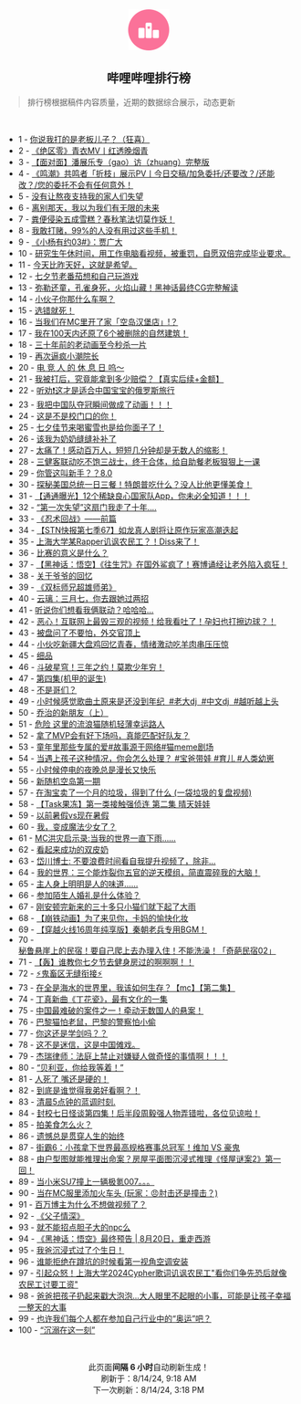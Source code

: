 <div align="center">
    <img src="./assets/icon_rank.png" alt="logo" />
    <h2>哔哩哔哩排行榜</h>
</div>

> 排行榜根据稿件内容质量，近期的数据综合展示，动态更新

<br />

<ul><li><span>1 - <a href=https://www.bilibili.com/BV1ub421J7vH>你说我打的是老板儿子？（狂喜）</a></span></li><li><span>2 - <a href=https://www.bilibili.com/BV11S421X7hy>《绝区零》青衣MV丨红透晚烟青</a></span></li><li><span>3 - <a href=https://www.bilibili.com/BV1fW42197Bb>【面对面】潘展乐专（gao）访（zhuang）完整版</a></span></li><li><span>4 - <a href=https://www.bilibili.com/BV14i421a7Hx>《鸣潮》共鸣者「折枝」展示PV丨今日交稿/加急委托/还要改？/还能改？/您的委托不会有任何意外！</a></span></li><li><span>5 - <a href=https://www.bilibili.com/BV1JT421678K>没有让熬夜支持我的家人们失望</a></span></li><li><span>6 - <a href=https://www.bilibili.com/BV1fy411i79o>离别那天，我以为我们有无限的未来</a></span></li><li><span>7 - <a href=https://www.bilibili.com/BV1gr421M73D>粪便侵染五成雪糕？春秋笔法切莫作妖！</a></span></li><li><span>8 - <a href=https://www.bilibili.com/BV18142187Eh>我敢打赌，99%的人没有用过这些手机！</a></span></li><li><span>9 - <a href=https://www.bilibili.com/BV1M1421t7dH>《小杨有约03#》：贾广大</a></span></li><li><span>10 - <a href=https://www.bilibili.com/BV1KW42197ua>研究生午休时间，用工作电脑看视频，被重罚，自愿双倍完成毕业要求。</a></span></li><li><span>11 - <a href=https://www.bilibili.com/BV1Ci421h7UU>今天比昨天好，这就是希望。</a></span></li><li><span>12 - <a href=https://www.bilibili.com/BV1dE4m1R7LG>七夕节老番茄想和自己玩游戏</a></span></li><li><span>13 - <a href=https://www.bilibili.com/BV1vT42167Qi>弥勒还童，孔雀身死，火焰山藏！黑神话最终CG完整解读</a></span></li><li><span>14 - <a href=https://www.bilibili.com/BV1SNYQeTEeG>小伙子你那什么车啊？</a></span></li><li><span>15 - <a href=https://www.bilibili.com/BV1ox4y1x7BM>选错就死！</a></span></li><li><span>16 - <a href=https://www.bilibili.com/BV1kr421M7Ki>当我们在MC里开了家「空岛汉堡店」!？</a></span></li><li><span>17 - <a href=https://www.bilibili.com/BV1V142187wt>我在100天内还原了6个被删除的自然建筑！</a></span></li><li><span>18 - <a href=https://www.bilibili.com/BV1sE4m1d76A>三十年前的老动画至今秒杀一片</a></span></li><li><span>19 - <a href=https://www.bilibili.com/BV1yE4m1R7NY>再次逼疯小潮院长</a></span></li><li><span>20 - <a href=https://www.bilibili.com/BV1iE4m1R7Ab>电 竞 人 的 休 息 日 呜～</a></span></li><li><span>21 - <a href=https://www.bilibili.com/BV1uH4y1c7MY>我被打后，究竟能拿到多少赔偿？【真实后续+金额】</a></span></li><li><span>22 - <a href=https://www.bilibili.com/BV1R4421U7rs>听劝❗这才是适合中国宝宝的俄罗斯旅行</a></span></li><li><span>23 - <a href=https://www.bilibili.com/BV1ZT42167Ao>我把中国队夺冠瞬间做成了动画！！！</a></span></li><li><span>24 - <a href=https://www.bilibili.com/BV1hi421a7hk>这是不是校门口的你！</a></span></li><li><span>25 - <a href=https://www.bilibili.com/BV1gi421a7Qi>七夕佳节来喝蜜雪也是给你面子了！</a></span></li><li><span>26 - <a href=https://www.bilibili.com/BV1TE4m1d7v1>该我为奶奶缝缝补补了</a></span></li><li><span>27 - <a href=https://www.bilibili.com/BV1eU411U7VY>太痛了！感动百万人，短短几分钟却是无数人的缩影！</a></span></li><li><span>28 - <a href=https://www.bilibili.com/BV1ST42167Um>三健客联动吃不饱三战士，终于合体，给自助餐老板狠狠上一课</a></span></li><li><span>29 - <a href=https://www.bilibili.com/BV1sr421K7na>你管这叫新手？？8.0</a></span></li><li><span>30 - <a href=https://www.bilibili.com/BV1bx4y147b6>探秘美国总统一日三餐！特朗普吃什么？没人比他更懂美食！</a></span></li><li><span>31 - <a href=https://www.bilibili.com/BV1Sf421v7Bi>【通通曝光】12个稀缺良心国家队App，你未必全知道！！！</a></span></li><li><span>32 - <a href=https://www.bilibili.com/BV1rw4m1r7Mf>“第一次失望”这扇门我走了十年....</a></span></li><li><span>33 - <a href=https://www.bilibili.com/BV1VE4m1d76e>《忍术回战》——前篇</a></span></li><li><span>34 - <a href=https://www.bilibili.com/BV1VE421w77G>【STN快报第七季67】如龙真人剧将让原作玩家高潮迭起</a></span></li><li><span>35 - <a href=https://www.bilibili.com/BV1FT421r7gK>上海大学某Rapper讥讽农民工？！Diss来了！</a></span></li><li><span>36 - <a href=https://www.bilibili.com/BV1cTYneiEAZ>比赛的意义是什么？</a></span></li><li><span>37 - <a href=https://www.bilibili.com/BV1Hi421a7yH>【黑神话：悟空】《往生咒》在国外鲨疯了！赛博诵经让老外陷入疯狂！</a></span></li><li><span>38 - <a href=https://www.bilibili.com/BV14M4m1y7DU>关于爷爷的回忆</a></span></li><li><span>39 - <a href=https://www.bilibili.com/BV1kr421K7qD>《双标师兄超雄师弟》</a></span></li><li><span>40 - <a href=https://www.bilibili.com/BV1aS421X7ms>云璃：三月七，你去跟她过两招</a></span></li><li><span>41 - <a href=https://www.bilibili.com/BV1c1421t7ZB>听说你们想看我俩联动？哈哈哈…</a></span></li><li><span>42 - <a href=https://www.bilibili.com/BV14M4m1y7GD>恶心！互联网上最毁三观的视频！给我看吐了！孕妇也打擦边球？！</a></span></li><li><span>43 - <a href=https://www.bilibili.com/BV19f421q7J5>被盘问了不要怕，外交官顶上</a></span></li><li><span>44 - <a href=https://www.bilibili.com/BV1Rr421M7hz>小伙吃新疆大盘鸡回忆青春，情绪激动吃羊肉串压压惊</a></span></li><li><span>45 - <a href=https://www.bilibili.com/BV1tm42137zL>细品</a></span></li><li><span>46 - <a href=https://www.bilibili.com/BV1DH4y1c7bA>斗破星穹！三年之约！莫欺少年穷！</a></span></li><li><span>47 - <a href=https://www.bilibili.com/BV1kS411w73e>第四集(机甲的诞生)</a></span></li><li><span>48 - <a href=https://www.bilibili.com/BV1wM4m11716>不是哥们？</a></span></li><li><span>49 - <a href=https://www.bilibili.com/BV1Ef421i759>小时候感觉歌曲土原来是还没到年纪  #老大dj  #中文dj  #越听越上头</a></span></li><li><span>50 - <a href=https://www.bilibili.com/BV1T4421S7hm>乔治的新朋友（上）</a></span></li><li><span>51 - <a href=https://www.bilibili.com/BV1iM4m117Bn>危险 这里的流浪猫随机轻薄幸运路人</a></span></li><li><span>52 - <a href=https://www.bilibili.com/BV1my411e7Qp>拿了MVP会有好下场吗，真能匹配好队友？</a></span></li><li><span>53 - <a href=https://www.bilibili.com/BV1i8YSeGEKb>童年里那些专属的爱#故事源于网络#猫meme剧场</a></span></li><li><span>54 - <a href=https://www.bilibili.com/BV1wKYRePE8h>当遇上孩子这种情况，你会怎么处理？ #宝爸带娃 #育儿 #人类幼崽</a></span></li><li><span>55 - <a href=https://www.bilibili.com/BV1cS421d7TQ>小时候停电的夜晚总是漫长又快乐</a></span></li><li><span>56 - <a href=https://www.bilibili.com/BV1c4421f7YE>新随机空岛第一期</a></span></li><li><span>57 - <a href=https://www.bilibili.com/BV1J2421Z7pN>在淘宝卖了一个月的垃圾，得到了什么 (一袋垃圾的复盘视频)</a></span></li><li><span>58 - <a href=https://www.bilibili.com/BV1QE421w7YA>【Task果冻】第一类接触强侦连 第二集 晴天娃娃</a></span></li><li><span>59 - <a href=https://www.bilibili.com/BV1qr421M7SB>以前暑假vs现在暑假</a></span></li><li><span>60 - <a href=https://www.bilibili.com/BV1Ri421h7dm>我，变成魔法少女了？</a></span></li><li><span>61 - <a href=https://www.bilibili.com/BV1eS42197kL>MC洪灾启示录:当我的世界一直下雨......</a></span></li><li><span>62 - <a href=https://www.bilibili.com/BV1MT421r72L>看起来成功的双皮奶</a></span></li><li><span>63 - <a href=https://www.bilibili.com/BV1kS421X7kr>岱川博士: 不要浪费时间看自我提升视频了，除非…</a></span></li><li><span>64 - <a href=https://www.bilibili.com/BV1vx4y1476X>我的世界：三个能炸裂你五官的逆天模组，简直震碎我的大脑！</a></span></li><li><span>65 - <a href=https://www.bilibili.com/BV1Nx4y1s7aU>主人身上明明是人的味道……</a></span></li><li><span>66 - <a href=https://www.bilibili.com/BV1s1421t7CF>参加陌生人婚礼是什么体验？</a></span></li><li><span>67 - <a href=https://www.bilibili.com/BV1JU411S7Za>刚安顿完新来的三十多只小猫们就下起了大雨</a></span></li><li><span>68 - <a href=https://www.bilibili.com/BV1eLYjeCEw9>【崩铁动画】为了来见你，卡妈的愉快化妆</a></span></li><li><span>69 - <a href=https://www.bilibili.com/BV13E421A7Lj>【穿越火线16周年纯享版】秦朝老兵专用BGM！</a></span></li><li><span>70 - <a href=https://www.bilibili.com/BV1Li421a7mN>秘鲁悬崖上的民宿！要自己爬上去办理入住！不能洗澡！「奇葩民宿02」</a></span></li><li><span>71 - <a href=https://www.bilibili.com/BV1AS421d7ME>【轰】谁教你七夕节去健身房过的啊啊啊！！</a></span></li><li><span>72 - <a href=https://www.bilibili.com/BV1R4421U7UT>⚡️鬼畜区无缝衔接⚡️</a></span></li><li><span>73 - <a href=https://www.bilibili.com/BV1xE421w7Kb>在全是海水的世界里，我该如何生存？【mc】【第二集】</a></span></li><li><span>74 - <a href=https://www.bilibili.com/BV1p1421t7ky>丁真新曲《丁花瓷》，最有文化的一集</a></span></li><li><span>75 - <a href=https://www.bilibili.com/BV1W4421S7Vs>中国最难破的案件之一！牵动无数国人的悬案！</a></span></li><li><span>76 - <a href=https://www.bilibili.com/BV1ez421i73u>巴黎猫怕老鼠，巴黎的警察怕小偷</a></span></li><li><span>77 - <a href=https://www.bilibili.com/BV1Wz421B7TK>你这还是学剑吗？？</a></span></li><li><span>78 - <a href=https://www.bilibili.com/BV1Xf421v74t>这不是迷信，这是中国傩戏。</a></span></li><li><span>79 - <a href=https://www.bilibili.com/BV1WU411U7iC>杰瑞律师：法庭上禁止对嫌疑人做奇怪的事情啊！！！</a></span></li><li><span>80 - <a href=https://www.bilibili.com/BV1WS42197sQ>“贝利亚，你给我等着！”</a></span></li><li><span>81 - <a href=https://www.bilibili.com/BV1KS421d78H>人死了 嘴还是硬的！</a></span></li><li><span>82 - <a href=https://www.bilibili.com/BV1nH4y1c7oh>到底是谁觉得我弟好看啊？！</a></span></li><li><span>83 - <a href=https://www.bilibili.com/BV1mE4m1R7TG>清晨5点钟的蓝调时刻.</a></span></li><li><span>84 - <a href=https://www.bilibili.com/BV1Ki421a7ES>封校七日怪谈第四集！后半段周毅强人物弄错啦，各位见谅啦！</a></span></li><li><span>85 - <a href=https://www.bilibili.com/BV1mE4m1R7ES>拍美食怎么火？</a></span></li><li><span>86 - <a href=https://www.bilibili.com/BV1DW421X7Wx>遗憾总是贯穿人生的始终</a></span></li><li><span>87 - <a href=https://www.bilibili.com/BV1fE4m1R7wk>街霸6：小孩拿下世界最高规格赛事总冠军！维加 VS 豪鬼</a></span></li><li><span>88 - <a href=https://www.bilibili.com/BV1P9YSedEW5>由户型图就能推理出命案？房屋平面图沉浸式推理《怪屋谜案2》第一回！</a></span></li><li><span>89 - <a href=https://www.bilibili.com/BV1MU411S7Gv>当小米SU7撞上一辆极氪007。。。</a></span></li><li><span>90 - <a href=https://www.bilibili.com/BV1Z4421U7V9>当在MC服里添加火车头 (玩家：😠肘击还是撞击？)</a></span></li><li><span>91 - <a href=https://www.bilibili.com/BV1Z1421472u>百万博主为什么不想做视频了？</a></span></li><li><span>92 - <a href=https://www.bilibili.com/BV1Zf421q7Wy>《父子情深》</a></span></li><li><span>93 - <a href=https://www.bilibili.com/BV1Cw4m1k7Rf>就不能招点胆子大的npc么</a></span></li><li><span>94 - <a href=https://www.bilibili.com/BV1oH4y1c7Kk>《黑神话：悟空》最终预告 | 8月20日，重走西游</a></span></li><li><span>95 - <a href=https://www.bilibili.com/BV16fYfe5EH2>我爸沉浸式过了个生日！</a></span></li><li><span>96 - <a href=https://www.bilibili.com/BV1t1421t7m6>谁能拒绝在蹲坑的时候看第一视角空调安装</a></span></li><li><span>97 - <a href=https://www.bilibili.com/BV18z421B7Bp>引起众怒！上海大学2024Cypher歌词讥讽农民工"看你们争先恐后就像农民工讨要工资"</a></span></li><li><span>98 - <a href=https://www.bilibili.com/BV1DZ421N7AT>爸爸把孩子扔起来戳大泡泡...大人眼里不起眼的小事，可能是让孩子幸福一整天的大事</a></span></li><li><span>99 - <a href=https://www.bilibili.com/BV1ki421h7qm>也许我们每个人都在参加自己行业中的“奥运”吧？</a></span></li><li><span>100 - <a href=https://www.bilibili.com/BV1ef421q7GQ>“沉溺在这一刻”</a></span></li></ul>

<br />

<p align=center>此页面<b>间隔 6 小时</b>自动刷新生成！<br>刷新于：8/14/24, 9:18 AM<br>下一次刷新：8/14/24, 3:18 PM</p>